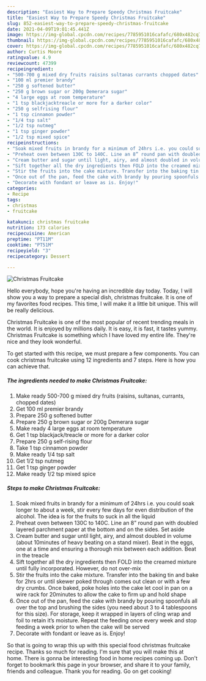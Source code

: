 ```yaml
---
description: "Easiest Way to Prepare Speedy Christmas Fruitcake"
title: "Easiest Way to Prepare Speedy Christmas Fruitcake"
slug: 852-easiest-way-to-prepare-speedy-christmas-fruitcake
date: 2021-04-09T19:01:45.441Z
image: https://img-global.cpcdn.com/recipes/7785951016cafafc/680x482cq70/christmas-fruitcake-recipe-main-photo.jpg
thumbnail: https://img-global.cpcdn.com/recipes/7785951016cafafc/680x482cq70/christmas-fruitcake-recipe-main-photo.jpg
cover: https://img-global.cpcdn.com/recipes/7785951016cafafc/680x482cq70/christmas-fruitcake-recipe-main-photo.jpg
author: Curtis Moore
ratingvalue: 4.9
reviewcount: 47399
recipeingredient:
- "500-700 g mixed dry fruits raisins sultanas currants chopped dates"
- "100 ml premier brandy"
- "250 g softened butter"
- "250 g brown sugar or 200g Demerara sugar"
- "4 large eggs at room temperature"
- "1 tsp blackjacktreacle or more for a darker color"
- "250 g selfrising flour"
- "1 tsp cinnamon powder"
- "1/4 tsp salt"
- "1/2 tsp nutmeg"
- "1 tsp ginger powder"
- "1/2 tsp mixed spice"
recipeinstructions:
- "Soak mixed fruits in brandy for a minimum of 24hrs i.e. you could soak longer to about a week, stir every few days for even distribution of the alcohol. The idea is for the fruits to suck in all the liquid"
- "Preheat oven between 130C to 140C. Line an 8” round pan with doubled layered parchment paper at the bottom and on the sides. Set aside"
- "Cream butter and sugar until light, airy, and almost doubled in volume (about 10minutes of heavy beating on a stand mixer). Beat in the eggs, one at a time and ensuring a thorough mix between each addition. Beat in the treacle"
- "Sift together all the dry ingredients then FOLD into the creamed mixture until fully incorporated. However, do not over-mix"
- "Stir the fruits into the cake mixture. Transfer into the baking tin and bake for 2hrs or until skewer poked through comes out clean or with a few dry crumbs. Once baked, poke holes into the cake let cool in pan on a wire rack for 20minutes to allow the cake to firm up and hold shape"
- "Once out of the pan, feed the cake with brandy by pouring spoonfuls all over the top and brushing the sides (you need about 3 to 4 tablespoons for this size). For storage, keep it wrapped in layers of cling wrap and foil to retain it’s moisture. Repeat the feeding once every week and stop feeding a week prior to when the cake will be served"
- "Decorate with fondant or leave as is. Enjoy!"
categories:
- Recipe
tags:
- christmas
- fruitcake

katakunci: christmas fruitcake 
nutrition: 173 calories
recipecuisine: American
preptime: "PT11M"
cooktime: "PT51M"
recipeyield: "3"
recipecategory: Dessert

---
```



![Christmas Fruitcake](https://img-global.cpcdn.com/recipes/7785951016cafafc/680x482cq70/christmas-fruitcake-recipe-main-photo.jpg)

Hello everybody, hope you're having an incredible day today. Today, I will show you a way to prepare a special dish, christmas fruitcake. It is one of my favorites food recipes. This time, I will make it a little bit unique. This will be really delicious.



Christmas Fruitcake is one of the most popular of recent trending meals in the world. It is enjoyed by millions daily. It is easy, it is fast, it tastes yummy. Christmas Fruitcake is something which I have loved my entire life. They're nice and they look wonderful.


To get started with this recipe, we must prepare a few components. You can cook christmas fruitcake using 12 ingredients and 7 steps. Here is how you can achieve that.

<!--inarticleads1-->

##### The ingredients needed to make Christmas Fruitcake:

1. Make ready 500-700 g mixed dry fruits (raisins, sultanas, currants, chopped dates)
1. Get 100 ml premier brandy
1. Prepare 250 g softened butter
1. Prepare 250 g brown sugar or 200g Demerara sugar
1. Make ready 4 large eggs at room temperature
1. Get 1 tsp blackjack/treacle or more for a darker color
1. Prepare 250 g self-rising flour
1. Take 1 tsp cinnamon powder
1. Make ready 1/4 tsp salt
1. Get 1/2 tsp nutmeg
1. Get 1 tsp ginger powder
1. Make ready 1/2 tsp mixed spice




<!--inarticleads2-->

##### Steps to make Christmas Fruitcake:

1. Soak mixed fruits in brandy for a minimum of 24hrs i.e. you could soak longer to about a week, stir every few days for even distribution of the alcohol. The idea is for the fruits to suck in all the liquid
1. Preheat oven between 130C to 140C. Line an 8” round pan with doubled layered parchment paper at the bottom and on the sides. Set aside
1. Cream butter and sugar until light, airy, and almost doubled in volume (about 10minutes of heavy beating on a stand mixer). Beat in the eggs, one at a time and ensuring a thorough mix between each addition. Beat in the treacle
1. Sift together all the dry ingredients then FOLD into the creamed mixture until fully incorporated. However, do not over-mix
1. Stir the fruits into the cake mixture. Transfer into the baking tin and bake for 2hrs or until skewer poked through comes out clean or with a few dry crumbs. Once baked, poke holes into the cake let cool in pan on a wire rack for 20minutes to allow the cake to firm up and hold shape
1. Once out of the pan, feed the cake with brandy by pouring spoonfuls all over the top and brushing the sides (you need about 3 to 4 tablespoons for this size). For storage, keep it wrapped in layers of cling wrap and foil to retain it’s moisture. Repeat the feeding once every week and stop feeding a week prior to when the cake will be served
1. Decorate with fondant or leave as is. Enjoy!




So that is going to wrap this up with this special food christmas fruitcake recipe. Thanks so much for reading. I'm sure that you will make this at home. There is gonna be interesting food in home recipes coming up. Don't forget to bookmark this page in your browser, and share it to your family, friends and colleague. Thank you for reading. Go on get cooking!
